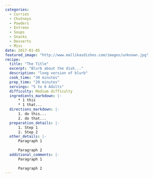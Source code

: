 ```yaml
--- 
categories: 
  - Curries
  - Chutneys
  - Powders
  - Entrees
  - Soups
  - Snacks
  - Desserts
  - Misc
date: 2017-01-05
featured_image: "http://www.mallikasdishes.com/images/unknown.jpg"
recipe:
  title: "The Title"
  excerpt: "Blurb about the dish..."
  description: "long version of blurb"
  cook_time: "30 minutes"
  prep_time: "20 minutes"
  servings: "5 to 6 Adults"
  difficulty: Medium difficulty
  ingredients_markdown: |-
      * 1 this
      * 1 that...
  directions_markdown: |-
      1. do this...
      2. do that...
  preparation_details: |-
      1. Step 1
      2. Step 2
  other_details: |-
      Paragraph 1
      
      Paragraph 2
  additional_comments: |-
      Paragraph 1
      
      Paragraph 2
---
```

